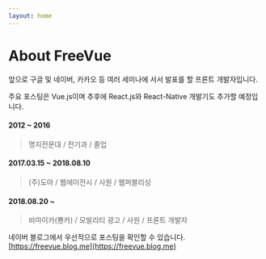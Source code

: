 ```yaml
---
layout: home
---
```

# About FreeVue

앞으로 구글 및 네이버, 카카오 등 여러 세미나에 서서 발표를 할 프론트 개발자입니다.

주요 포스팅은 Vue.js이며 추후에 React.js와 React-Native 개발기도 추가할 예정입니다.

#### 2012 ~ 2016
> 명지전문대 / 전기과 / 졸업

#### 2017.03.15 ~ 2018.08.10
> (주)도아 / 웹에이전시 / 사원 / 웹퍼블리싱

#### 2018.08.20 ~
> 비마이카(뿅카) / 모빌리티 광고 / 사원 / 프론트 개발자

네이버 블로그에서 우선적으로 포스팅을 확인할 수 있습니다.
[https://freevue.blog.me](https://freevue.blog.me)
